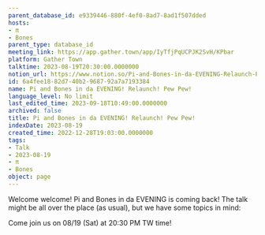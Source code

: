 ```yaml
---
parent_database_id: e9339446-880f-4ef0-8ad7-8ad1f507dded
hosts:
- π
- Bones
parent_type: database_id
meeting_link: https://app.gather.town/app/IyTfjPqUCPJK2SvH/KPbar
platform: Gather Town
talktime: 2023-08-19T20:30:00.0000000
notion_url: https://www.notion.so/Pi-and-Bones-in-da-EVENING-Relaunch-Pew-Pew-6a4fee1882d740b2968792a7a7193384
id: 6a4fee18-82d7-40b2-9687-92a7a7193384
name: Pi and Bones in da EVENING! Relaunch! Pew Pew!
language_level: No limit
last_edited_time: 2023-09-18T10:49:00.0000000
archived: false
title: Pi and Bones in da EVENING! Relaunch! Pew Pew!
indexDate: 2023-08-19
created_time: 2022-12-28T19:03:00.0000000
tags:
- Talk
- 2023-08-19
- π
- Bones
object: page
---
```


Welcome welcome! Pi and Bones in da EVENING is coming back! 
The talk might be all over the place (as usual), but we have some topics in mind:


   
   
   

Come join us on 08/19 (Sat) at 20:30 PM TW time!























